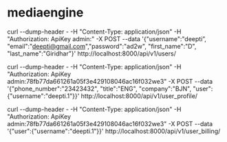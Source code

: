 # mediaengine

curl --dump-header - -H "Content-Type: application/json" -H "Authorization: ApiKey admin:<key>" -X POST --data '{"username":"deepti”, "email":"deepti@gmail.com","password":"ad2w", "first_name":"D", "last_name":"Giridhar"}' http://localhost:8000/api/v1/users/

curl --dump-header - -H "Content-Type: application/json" -H "Authorization: ApiKey admin:78fb77da661261a05f3e429108046ac16f032we3" -X POST --data '{"phone_number":"23423432", "title":"ENG", "company":"BJN", "user":{"username":"deepti.1"}}' http://localhost:8000/api/v1/user_profile/

curl --dump-header - -H "Content-Type: application/json" -H "Authorization: ApiKey admin:78fb77da661261a05f3e429108046ac16f032we3" -X POST --data '{"user":{"username":"deepti.1"}}' http://localhost:8000/api/v1/user_billing/

